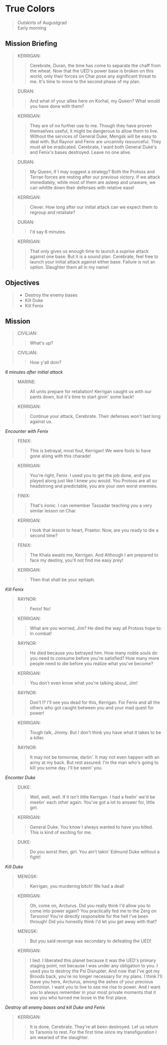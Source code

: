 # True Colors

> Outskirts of Augustgrad  
> Early morning

## Mission Briefing

> KERRIGAN:
>> Cerebrate, Duran, the time has come to separate the chaff from the wheat. Now that the UED's power base is broken on this world, only their forces on Char pose any significant threat to me. It's time to move to the second phase of my plan.

> DURAN:
>> And what of your allies here on Korhal, my Queen? What would you have done with them?

> KERRIGAN:
>> They are of no further use to me. Though they have proven themselves useful, it might be dangerous to allow them to live. Without the services of General Duke, Mengsk will be easy to deal with. But Raynor and Fenix are uncannily resourceful. They must all be eradicated. Cerebrate, I want both General Duke's and Fenix's bases destroyed. Leave no one alive.

> DURAN:
>> My Queen, if I may suggest a strategy? Both the Protoss and Terran forces are resting after our previous victory. If we attack immediately, while most of them are asleep and unaware, we can whittle down their defenses with relative ease!

> KERRIGAN:
>> Clever. How long after our initial attack can we expect them to regroup and retaliate?

> DURAN:
>> I'd say 6 minutes.

> KERRIGAN:
>> That only gives us enough time to launch a suprise attack against one base. But it is a sound plan. Cerebrate, feel free to launch your initial attack against either base. Failure is not an option. Slaughter them all in my name!

## Objectives

> - Destroy the enemy bases
> - Kill Duke
> - Kill Fenix

## Mission

> CIVILIAN:
>> What's up?

> CIVILIAN:
>> How y'all doin?

_6 minutes after initial attack_

> MARINE:
>> All units prepare for retaliation! Kerrigan caught us with our pants down, but it's time to start givin' some back!

> KERRIGAN:
>> Continue your attack, Cerebrate. Their defenses won't last long against us.

_Encounter with Fenix_

> FENIX:
>> This is betrayal, most foul, Kerrigan! We were fools to have gone along with this charade!

> KERRIGAN:
>> You're right, Fenix. I used you to get the job done, and you played along just like I knew you would. You Protoss are all so headstrong and predictable, you are your own worst enemies.

> FINIX:
>> That's ironic. I can remember Tassadar teaching you a very similar lesson on Char.

> KERRIGAN:
>> I took that lesson to heart, Praetor. Now, are you ready to die a second time?

> FENIX:
>> The Khala awaits me, Kerrigan. And Although I am prepared to face my destiny, you'll not find me easy prey!

> KERRIGAN:
>> Then that shall be your epitaph.

_Kill Fenix_

> RAYNOR:
>> Fenix! No!

> KERRIGAN:
>> What are you worried, Jim? He died the way all Protoss hope to: In combat!

> RAYNOR:
>> He died because you betrayed him. How many noble souls do you need to consume before you're satisfied? How many more people need to die before you realize what you've become?

> KERRIGAN:
>> You don't even know what you're talking about, Jim!

> RAYNOR:
>> Don't I? I'll see you dead for this, Kerrigan. For Fenix and all the others who got caught between you and your mad quest for power!

> KERRIGAN:
>> Tough talk, Jimmy. But I don't think you have what it takes to be a killer.

> RAYNOR:
>> It may not be tomorrow, darlin'. It may not even happen with an army at my back. But rest assured: I'm the man who's going to kill you some day. I'll be seein' you.

_Enconter Duke_

> DUKE:
>> Well, well, well. If it isn't little Kerrigan. I had a feelin' we'd be meetin' each other again. You've got a lot to answer for, little girl.

> KERRIGAN:
>> General Duke. You know I always wanted to have you killed. This is kind of exciting for me.

> DUKE:
>> Do you worst then, girl. You ain't takin' Edmund Duke without a fight!

_Kill Duke_

> MENGSK:
>> Kerrigan, you murdering bitch! We had a deal!

> KERRIGAN:
>> Oh, come on, Arcturus. Did you really think I'd allow you to come into power again? You practically fed me to the Zerg on Tarsonis! You're directly responsible for the hell I've been through! Did you honestly think I'd let you get away with that?

> MENGSK:
>> But you said revenge was secondary to defeating the UED!

> KERRIGAN:
>> I lied. I liberated this planet because it was the UED's primary staging point, not because I was under any obligation to you. I used you to destroy the Psi Disrupter. And now that I've got my Broods back, you're no longer necessary for my plans. I think I'll leave you here, Arcturus, among the ashes of your precious Dominion. I want you to live to see me rise to power. And I want you to always remember in your most private moments that it was you who turned me loose in the first place.

_Destroy all enemy bases and kill Duke and Fenix_

> KERRIGAN:
>> It is done, Cerebrate. They're all been destroyed. Let us return to Tarsonis to rest. For the first time since my transfiguration I am wearied of the slaughter.